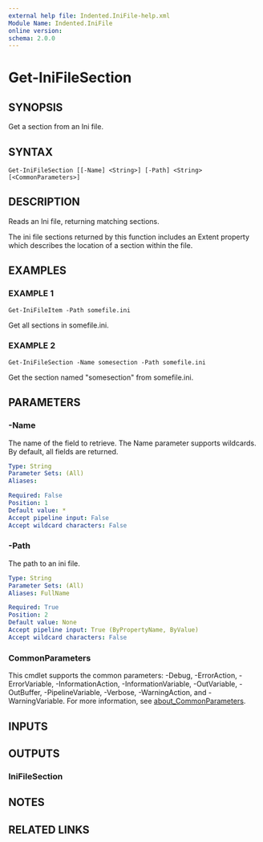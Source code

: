 ```yaml
---
external help file: Indented.IniFile-help.xml
Module Name: Indented.IniFile
online version:
schema: 2.0.0
---
```


# Get-IniFileSection

## SYNOPSIS
Get a section from an Ini file.

## SYNTAX

```
Get-IniFileSection [[-Name] <String>] [-Path] <String> [<CommonParameters>]
```

## DESCRIPTION
Reads an Ini file, returning matching sections.

The ini file sections returned by this function includes an Extent property which describes the location of a section within the file.

## EXAMPLES

### EXAMPLE 1
```
Get-IniFileItem -Path somefile.ini
```

Get all sections in somefile.ini.

### EXAMPLE 2
```
Get-IniFileSection -Name somesection -Path somefile.ini
```

Get the section named "somesection" from somefile.ini.

## PARAMETERS

### -Name
The name of the field to retrieve.
The Name parameter supports wildcards.
By default, all fields are returned.

```yaml
Type: String
Parameter Sets: (All)
Aliases:

Required: False
Position: 1
Default value: *
Accept pipeline input: False
Accept wildcard characters: False
```

### -Path
The path to an ini file.

```yaml
Type: String
Parameter Sets: (All)
Aliases: FullName

Required: True
Position: 2
Default value: None
Accept pipeline input: True (ByPropertyName, ByValue)
Accept wildcard characters: False
```

### CommonParameters
This cmdlet supports the common parameters: -Debug, -ErrorAction, -ErrorVariable, -InformationAction, -InformationVariable, -OutVariable, -OutBuffer, -PipelineVariable, -Verbose, -WarningAction, and -WarningVariable. For more information, see [about_CommonParameters](http://go.microsoft.com/fwlink/?LinkID=113216).

## INPUTS

## OUTPUTS

### IniFileSection
## NOTES

## RELATED LINKS
